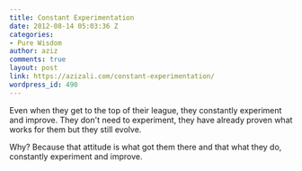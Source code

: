 ```yaml
---
title: Constant Experimentation
date: 2012-08-14 05:03:36 Z
categories:
- Pure Wisdom
author: aziz
comments: true
layout: post
link: https://azizali.com/constant-experimentation/
wordpress_id: 490
---
```


Even when they get to the top of their league, they constantly experiment and improve. They don't need to experiment, they have already proven what works for them but they still evolve.

Why? Because that attitude is what got them there and that what they do, constantly experiment and improve.
